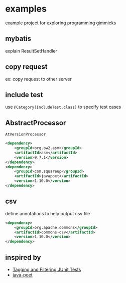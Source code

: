 # examples
example project for exploring programming gimmicks

## mybatis
explain ResultSetHandler

## copy request
ex: copy request to other server

## include test
use `@Category(IncludeTest.class)` to specify test cases

## AbstractProcessor

`AtVersionProcessor`
```xml
<dependency>
    <groupId>org.ow2.asm</groupId>
    <artifactId>asm</artifactId>
    <version>9.7.1</version>
</dependency>
<dependency>
    <groupId>com.squareup</groupId>
    <artifactId>javapoet</artifactId>
    <version>1.10.0</version>
</dependency>
```

## csv

define annotations to help output csv file
```xml
<dependency>
    <groupId>org.apache.commons</groupId>
    <artifactId>commons-csv</artifactId>
    <version>1.10.0</version>
</dependency>
```
## inspired by

- [Tagging and Filtering JUnit Tests](https://www.baeldung.com/junit-filtering-tests)
- [java-poet](https://www.baeldung.com/java-poet)
